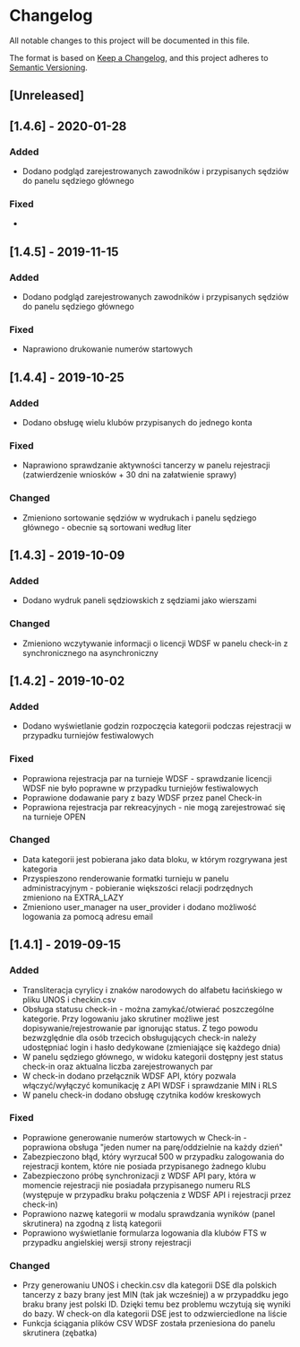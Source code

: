# Changelog
All notable changes to this project will be documented in this file.

The format is based on [Keep a Changelog](https://keepachangelog.com/en/1.0.0/),
and this project adheres to [Semantic Versioning](https://semver.org/spec/v2.0.0.html).

## [Unreleased]

## [1.4.6] - 2020-01-28
### Added
- Dodano podgląd zarejestrowanych zawodników i przypisanych sędziów do panelu sędziego głównego

### Fixed
- 

## [1.4.5] - 2019-11-15
### Added
- Dodano podgląd zarejestrowanych zawodników i przypisanych sędziów do panelu sędziego głównego

### Fixed
- Naprawiono drukowanie numerów startowych

## [1.4.4] - 2019-10-25
### Added
- Dodano obsługę wielu klubów przypisanych do jednego konta

### Fixed
- Naprawiono sprawdzanie aktywności tancerzy w panelu rejestracji (zatwierdzenie wniosków + 30 dni na załatwienie sprawy)

### Changed
- Zmieniono sortowanie sędziów w wydrukach i panelu sędziego głównego - obecnie są sortowani według liter

## [1.4.3] - 2019-10-09
### Added
- Dodano wydruk paneli sędziowskich z sędziami jako wierszami

### Changed
- Zmieniono wczytywanie informacji o licencji WDSF w panelu check-in z synchronicznego na asynchroniczny

## [1.4.2] - 2019-10-02
### Added
- Dodano wyświetlanie godzin rozpoczęcia kategorii podczas rejestracji w przypadku turniejów festiwalowych

### Fixed
- Poprawiona rejestracja par na turnieje WDSF - sprawdzanie licencji WDSF nie było poprawne w przypadku turniejów festiwalowych
- Poprawione dodawanie pary z bazy WDSF przez panel Check-in
- Poprawiona rejestracja par rekreacyjnych - nie mogą zarejestrować się na turnieje OPEN

### Changed
- Data kategorii jest pobierana jako data bloku, w którym rozgrywana jest kategoria
- Przyspieszono renderowanie formatki turnieju w panelu administracyjnym - pobieranie większości relacji podrzędnych zmieniono na EXTRA_LAZY
- Zmieniono user_manager na user_provider i dodano możliwość logowania za pomocą adresu email

## [1.4.1] - 2019-09-15
### Added
- Transliteracja cyrylicy i znaków narodowych do alfabetu łacińskiego w pliku UNOS i checkin.csv
- Obsługa statusu check-in - można zamykać/otwierać poszczególne kategorie. Przy logowaniu jako skrutiner możliwe jest dopisywanie/rejestrowanie par ignorując status. Z tego powodu bezwzględnie dla osób trzecich obsługujących check-in należy udostępniać login i hasło dedykowane (zmieniające się każdego dnia)
- W panelu sędziego głównego, w widoku kategorii dostępny jest status check-in oraz aktualna liczba zarejestrowanych par
- W check-in dodano przełącznik WDSF API, który pozwala włączyć/wyłączyć komunikację z API WDSF i sprawdzanie MIN i RLS
- W panelu check-in dodano obsługę czytnika kodów kreskowych

### Fixed
- Poprawione generowanie numerów startowych w Check-in - poprawiona obsługa "jeden numer na parę/oddzielnie na każdy dzień"
- Zabezpieczono błąd, który wyrzucał 500 w przypadku zalogowania do rejestracji kontem, które nie posiada przypisanego żadnego klubu
- Zabezpieczono próbę synchronizacji z WDSF API pary, która w momencie rejestracji nie posiadała przypisanego numeru RLS (występuje w przypadku braku połączenia z WDSF API i rejestracji przez check-in)
- Poprawiono nazwę kategorii w modalu sprawdzania wyników (panel skrutinera) na zgodną z listą kategorii
- Poprawiono wyświetlanie formularza logowania dla klubów FTS w przypadku angielskiej wersji strony rejestracji

### Changed
- Przy generowaniu UNOS i checkin.csv dla kategorii DSE dla polskich tancerzy z bazy brany jest MIN (tak jak wcześniej) a w przypaddku jego braku brany jest polski ID. Dzięki temu bez problemu wczytują się wyniki do bazy. W check-on dla kategorii DSE jest to odzwierciedlone na liście
- Funkcja ściągania plików CSV WDSF została przeniesiona do panelu skrutinera (zębatka)
